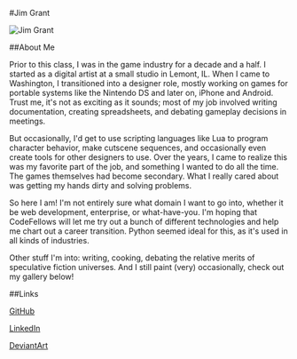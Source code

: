 #Jim Grant

![Jim Grant](http://www.tilcode.com/wp-content/uploads/2014/10/jim_portrait.png)

##About Me

Prior to this class, I was in the game industry for a decade and a half. I started as a digital artist at a small studio in Lemont, IL. When I came to Washington, I transitioned into a designer role, mostly working on games for portable systems like the Nintendo DS and later on, iPhone and Android. Trust me, it's not as exciting as it sounds; most of my job involved writing documentation, creating spreadsheets, and debating gameplay decisions in meetings.

But occasionally, I'd get to use scripting languages like Lua to program character behavior, make cutscene sequences, and occasionally even create tools for other designers to use. Over the years, I came to realize this was my favorite part of the job, and something I wanted to do all the time. The games themselves had become secondary. What I really cared about was getting my hands dirty and solving problems.

So here I am! I'm not entirely sure what domain I want to go into, whether it be web development, enterprise, or what-have-you. I'm hoping that CodeFellows will let me try out a bunch of different technologies and help me chart out a career transition. Python seemed ideal for this, as it's used in all kinds of industries.

Other stuff I'm into: writing, cooking, debating the relative merits of speculative fiction universes. And I still paint (very) occasionally, check out my gallery below!

##Links

[GitHub](https://github.com/MigrantJ)

[LinkedIn](https://www.linkedin.com/profile/view?id=5196627)

[DeviantArt](http://migrantj.deviantart.com/)